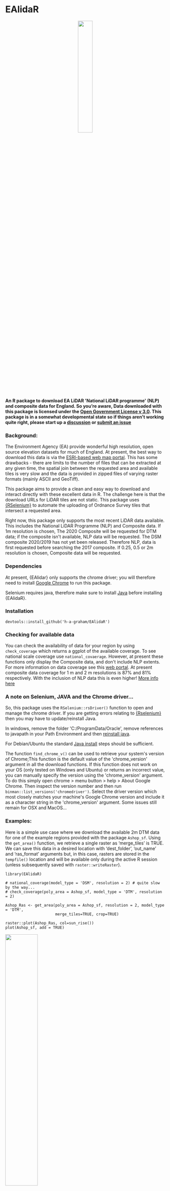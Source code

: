 
# EAlidaR

<p align="center">
<img src="/man/figures/HexLogov1.png" width="30%">
</p>

**An R package to download EA LiDAR 'National LiDAR programme' (NLP) and 
composite data for England. So you’re aware, Data downloaded with this package 
is licensed under the 
[Open Government License v 3.0](https://www.nationalarchives.gov.uk/doc/open-government-licence/version/3/).
This package is in a somewhat developmental state so if things aren't working 
quite right, please start up a 
[discussion](https://github.com/h-a-graham/EAlidaR/discussions) or 
[submit an issue](https://github.com/h-a-graham/EAlidaR/issues)**


### Background:

The Environment Agency (EA) provide wonderful high resolution, open 
source elevation datasets for much of England. At present, the best way 
to download this data is via the 
[ESRI-based web map portal](https://environment.data.gov.uk/DefraDataDownload/?Mode=survey). 
This has some drawbacks - there are limits to the number of files 
that can be extracted at any given time, the spatial join between the 
requested area and available tiles is very slow and the data is provided 
in zipped files of varying raster formats (mainly ASCII and GeoTiff). 

This package aims to provide a clean and easy way to download and interact 
directly with these excellent data in R. The challenge here is that the 
download URLs for LiDAR tiles are not static. 
This package uses [{RSelenium}](https://github.com/ropensci/RSelenium) 
to automate the uploading of Ordnance Survey tiles that intersect a requested 
area.

Right now, this package only supports the most recent LiDAR data 
available. This includes the National LiDAR Programme (NLP) and 
Composite data. If 1m resolution is chosen, The 2020 Composite will be 
requested for DTM data; if the composite isn't available, NLP data will be 
requested. The DSM composite 2020/2019 has not yet been released. Therefore NLP, 
data is first requested before searching the 2017 composite. If 0.25, 0.5 or 2m 
resolution is chosen, Composite data will be requested. 

### Dependencies
At present, {EAlidar} only supports the chrome driver; you will therefore need 
to install [Google Chrome](https://www.google.com/chrome/) to run this package.

Selenium requires java, therefore make sure to install 
[Java](https://www.java.com/en/download/) before installing {EAlidaR}.

### Installation

`devtools::install_github('h-a-graham/EAlidaR')`

### Checking for available data

You can check the availability of data for your region by using 
`check_coverage` which returns a ggplot of the available coverage. To 
see national scale coverage use `national_covaerage`. However, at present 
these functions only display the Composite data, and don't include NLP 
extents. For more information on data coverage see this 
[web portal](https://environment.maps.arcgis.com/apps/webappviewer/index.html?id=f765c2a97d644f08927d5cd5abe58d87).
At present composite data coverage for 1 m and 2 m resolutions is 87% and 81% 
respectively. With the inclusion of NLP data this is even higher! 
[More info here](https://experience.arcgis.com/experience/753ad2ebd3554fa696885b8c366c3049/page/page_16/?views=view_23)

### A note on Selenium, JAVA and the Chrome driver...

So, this package uses the `RSelenium::rsDriver()` function to open and manage 
the chrome driver. If you are getting errors relating to 
[{Rselenium}](https://github.com/ropensci/RSelenium) then you may have to 
update/reinstall Java. 

In windows, remove the folder 'C:/ProgramData/Oracle', remove references to 
javapath in your Path Environment and then 
[reinstall java](https://www.java.com/en/download/). 

For Debian/Ubuntu the standard 
[Java install](https://ubuntu.com/tutorials/install-jre#2-installing-openjre) 
steps should be sufficient.

The function `find_chrome_v()` can be used to retrieve your system's version of 
Chrome;This function is the default value of the 'chrome_version' argument in 
all the download functions. If this function does not work on your OS (only 
tested on Windows and Ubuntu) or returns an incorrect value, you can manually 
specify the version using the 'chrome_version' argument. To do this simply open 
chrome > menu button > help > About Google Chrome. Then inspect the version 
number and then run `binman::list_versions('chromedriver')`. Select the driver 
version which most closely matches your machine's Google Chrome version and 
include it as a character string in the 'chrome_version' argument. Some issues 
still remain for OSX and MacOS...


### Examples:

Here is a simple use case where we download the available 2m DTM data
for one of the example regions provided with the package `Ashop_sf`.
Using the `get_area()` function, we retrieve a single raster as ‘merge_tiles’ is
TRUE. We can save this data in a desired location with ‘dest_folder’,
‘out_name’ and ‘ras_format’ arguments but, in this case, rasters are
stored in the `tempfile()` location and will be available only during
the active R session (unless subsequently saved with
`raster::writeRaster`).

    library(EAlidaR)

    # national_coverage(model_type = 'DSM', resolution = 2) # quite slow by the way...
    # check_coverage(poly_area = Ashop_sf, model_type = 'DTM', resolution = 2) 
    
    Ashop_Ras <- get_area(poly_area = Ashop_sf, resolution = 2, model_type = 'DTM', 
                          merge_tiles=TRUE, crop=TRUE)
    
    raster::plot(Ashop_Ras, col=sun_rise())
    plot(Ashop_sf, add = TRUE)

<p float="center">
<img src="/man/figures/AshopMap.png" width="45%">
</p>

Alternatively, the functions `get_OS_tile_5km()` and `get_OS_tile_10km()` allow 
the users to specify 5 or 10m Ordnance Survey (OS) tile name(s) as a vector:

    NY20nw <- get_OS_tile_5km(OS_5km_tile = c('NY20nw','NY10ne)', resolution = 1, model_type = 'DTM')

    NY20 <- get_OS_tile_10km(OS_10km_tile = 'NY20', resolution = 1, model_type = 'DTM')

To download data around a specific location use `get_from_xy()`. The XY 
coordinates must be provided in OSGB/British National Grid (Lat, Long) format:

    Scafell_Peak <- get_from_xy(xy=c(321555, 507208), radius = 500, resolution = 1, model_type = 'DSM')

## Some Extras...

And just to really show off how great this data is, here are some 3D
examples with the brilliant [{rayshader} package](https://github.com/tylermorganwall/rayshader). 

First let’s try out the Ashop Valley data we downloaded previously. Note that multicore is set
to TRUE, in these examples, as they are quite large rasters - set to
FALSE if you don’t want to use multiprocessing.

    library(rayshader)
    
    AshopMat = raster_to_matrix(Ashop_Ras) 
    
    AshopMat %>%
      sphere_shade(texture = "imhof1") %>%
      add_shadow(ray_shade(AshopMat, zscale = 1, multicore =TRUE), 0.3) %>%
      add_shadow(ambient_shade(AshopMat, multicore=TRUE), 0) %>%
      plot_3d(AshopMat, zscale = 1.5, fov = 60, theta = 45, phi = 20, windowsize = c(1000, 800), zoom = 0.2,
              solid = FALSE)
    
    Sys.sleep(0.2)
    render_depth(focus = 0.7, focallength = 70, clear = TRUE)

![Ashop Rayshader Example](/man/figures/AshopRayshade.png)


In some parts of England you can download \<1m resolution data - here is an 
example using the for the City of London using the `get_from_xy()` function

    CoL <- get_from_xy(xy=c(532489 , 181358), radius = 500, resolution=0.5, model_type = 'DSM')

    CoL_Mat = raster_to_matrix(CoL)
    
    CoL_Mat %>%
      sphere_shade(texture = "bw") %>%
      add_shadow(ray_shade(CoL_Mat, zscale = 1, multicore =TRUE), 0.3) %>%
      add_shadow(ambient_shade(CoL_Mat, multicore=TRUE), 0.1) %>%
      plot_3d(CoL_Mat, zscale = 1, fov = 60, theta = 20, phi = 30, windowsize = c(1000, 800), zoom = 0.3,
              solid = FALSE)
    
    Sys.sleep(0.2)
    render_depth(focus = 0.7, focallength = 70, clear = TRUE)

![City of London Example](/man/figures/CoLRayshade.png)
